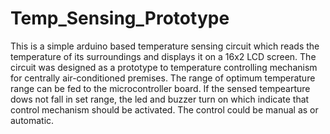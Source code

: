 # Temp_Sensing_Prototype
This is a simple arduino based temperature sensing circuit which reads the temperature of its surroundings and displays it on a 16x2 LCD screen. The circuit was designed as a prototype to temperature controlling mechanism for centrally air-conditioned premises. The range of optimum temperature range can be fed to the microcontroller board. If the sensed tempearture dows not fall in set range, the led and buzzer turn on which indicate that control mechanism should be activated. The control could be manual as or automatic.
